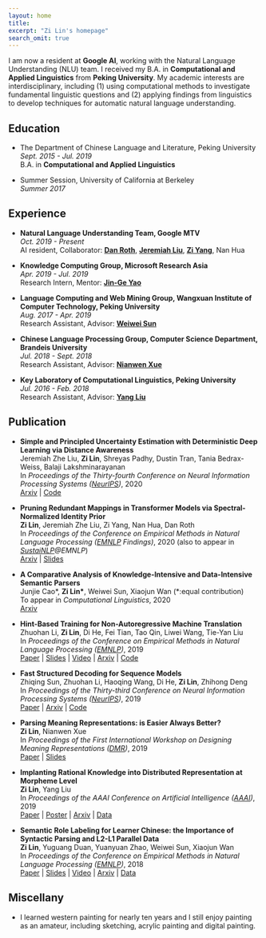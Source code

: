 ```yaml
---
layout: home
title: 
excerpt: "Zi Lin's homepage"
search_omit: true
---
```


I am now a resident at **Google AI**, working with the Natural Language Understanding (NLU) team. I received my B.A. in **Computational and Applied Linguistics** from **Peking University**. My academic interests are interdisciplinary, including (1) using computational methods to investigate fundamental linguistic questions and (2) applying findings from linguistics to develop techniques for automatic natural language understanding.

## Education
* The Department of Chinese Language and Literature, Peking University  
*Sept. 2015 - Jul. 2019*  
B.A. in **Computational and Applied Linguistics**

* Summer Session, University of California at Berkeley  
*Summer 2017*

## Experience
* **Natural Language Understanding Team, Google MTV**  
*Oct. 2019 - Present*  
AI resident, Collaborator: [**Dan Roth**](https://www.cis.upenn.edu/~danroth/), [**Jeremiah Liu**](http://jereliu.info/), [**Zi Yang**](https://www.aclweb.org/anthology/people/z/zi-yang/), Nan Hua

* **Knowledge Computing Group, Microsoft Research Asia**  
*Apr. 2019 - Jul. 2019*  
Research Intern, Mentor: [**Jin-Ge Yao**](https://aclweb.org/anthology/people/jin-ge-yao)

* **Language Computing and Web Mining Group, Wangxuan Institute of Computer Technology, Peking University**  
*Aug. 2017 - Apr. 2019*  
Research Assistant, Advisor: [**Weiwei Sun**](https://wsun106.github.io/index.html)

* **Chinese Language Processing Group, Computer Science Department, Brandeis University**  
*Jul. 2018 - Sept. 2018*  
Research Assistant, Advisor: [**Nianwen Xue**](http://www.cs.brandeis.edu/~xuen/)

* **Key Laboratory of Computational Linguistics, Peking University**  
*Jul. 2016 - Feb. 2018*  
Research Assistant, Advisor: [**Yang Liu**](http://eecs.pku.edu.cn/info/1501/6753.htm)

## Publication [<span class="ai ai-google-scholar-square fa-1x" href=""></span>](https://scholar.google.com/citations?user=kgZYttUAAAAJ&hl=en)

* **Simple and Principled Uncertainty Estimation with Deterministic Deep Learning via Distance Awareness**   
Jeremiah Zhe Liu, **Zi Lin**, Shreyas Padhy, Dustin Tran, Tania Bedrax-Weiss, Balaji Lakshminarayanan  
In *Proceedings of the Thirty-fourth Conference on Neural Information Processing Systems ([NeurIPS]((https://nips.cc/Conferences/2020)))*, 2020  
[<span class="ai ai-arxiv-square fa-lg" href=""></span> Arxiv](https://arxiv.org/abs/2006.10108) | [<span class="fab fa-github-square fa-lg" href=""></span> Code](https://github.com/google/uncertainty-baselines)    


* **Pruning Redundant Mappings in Transformer Models via Spectral-Normalized Identity Prior**  
**Zi Lin**, Jeremiah Zhe Liu, Zi Yang, Nan Hua, Dan Roth  
In *Proceedings of the Conference on Empirical Methods in Natural Language Processing ([EMNLP](https://2020.emnlp.org/) Findings)*, 2020 (also to appear in *[SustaiNLP](https://sites.google.com/view/sustainlp2020/home?authuser=0)@EMNLP*)  
[<span class="ai ai-arxiv-square fa-lg" href=""></span> Arxiv](https://arxiv.org/abs/2010.01791v1) | [<span class="fas fa-file-powerpoint fa-lg" href=""></span> Slides](https://drive.google.com/file/d/1yeGVqZ_-VcoBwiXibXmcsPILOE96ZngT/view?usp=sharing)  


* **A Comparative Analysis of Knowledge-Intensive and Data-Intensive Semantic Parsers**  
Junjie Cao\*, **Zi Lin\***, Weiwei Sun, Xiaojun Wan (\*:equal contribution)  
To appear in *Computational Linguistics*, 2020  
[<span class="ai ai-arxiv-square fa-lg" href=""></span> Arxiv](https://arxiv.org/abs/1907.02298)


* **Hint-Based Training for Non-Autoregressive Machine Translation**  
Zhuohan Li, **Zi Lin**, Di He, Fei Tian, Tao Qin, Liwei Wang, Tie-Yan Liu  
In *Proceedings of the Conference on Empirical Methods in Natural Language Processing ([EMNLP](https://www.emnlp-ijcnlp2019.org))*, 2019  
[<span class="fas fa-file-pdf fa-lg"></span> Paper](https://www.aclweb.org/anthology/D19-1573.pdf) | [<span class="fas fa-file-powerpoint fa-lg" href=""></span> Slides](./pdf/hint-nart-slides.pdf) | [<span class="fas fa-file-video fa-lg" href=""></span> Video](https://vimeo.com/396299266) | [<span class="ai ai-arxiv-square fa-lg" href=""></span> Arxiv](https://arxiv.org/abs/1909.06708) | [<span class="fab fa-github-square fa-lg" href=""></span> Code](https://github.com/zhuohan123/hint-nart)


* **Fast Structured Decoding for Sequence Models**  
Zhiqing Sun, Zhuohan Li, Haoqing Wang, Di He, **Zi Lin**, Zhihong Deng  
In *Proceedings of the Thirty-third Conference on Neural Information Processing Systems ([NeurIPS](https://nips.cc/Conferences/2019))*, 2019  
[<span class="fas fa-file-pdf fa-lg"></span> Paper](http://papers.nips.cc/paper/8566-fast-structured-decoding-for-sequence-models.pdf) | [<span class="ai ai-arxiv-square fa-lg" href=""></span> Arxiv](https://arxiv.org/abs/1910.11555) | [<span class="fab fa-github-square fa-lg" href=""></span> Code](https://github.com/pytorch/fairseq/tree/master/examples/nonautoregressive_translation)


* **Parsing Meaning Representations: is Easier Always Better?**  
**Zi Lin**, Nianwen Xue  
In *Proceedings of the First International Workshop on Designing Meaning Representations ([DMR](https://www.cs.brandeis.edu/~clp/dmr/))*, 2019  
[<span class="fas fa-file-pdf fa-lg"></span> Paper](https://www.aclweb.org/anthology/W19-3304) | [<span class="fas fa-file-powerpoint fa-lg" href=""></span> Slides](./pdf/dmr_slides.pdf)


* **Implanting Rational Knowledge into Distributed Representation at Morpheme Level**  
**Zi Lin**, Yang Liu  
In *Proceedings of the AAAI Conference on Artificial Intelligence ([AAAI](https://aaai.org/Conferences/AAAI-19/))*, 2019  
[<span class="fas fa-file-pdf fa-lg"></span> Paper](https://www.aaai.org/ojs/index.php/AAAI/article/view/4151) | [<span class="fas fa-file-powerpoint fa-lg" href=""></span> Poster](./pdf/aaai-poster.pdf) | [<span class="ai ai-arxiv-square fa-lg" href=""></span> Arxiv](https://arxiv.org/abs/1811.10188) | [<span class="fas fa-list-alt fa-lg" href=""></span> Data](https://github.com/zi-lin/MC)


* **Semantic Role Labeling for Learner Chinese: the Importance of Syntactic Parsing and L2-L1 Parallel Data**  
**Zi Lin**, Yuguang Duan, Yuanyuan Zhao, Weiwei Sun, Xiaojun Wan  
In *Proceedings of the Conference on Empirical Methods in Natural Language Processing ([EMNLP](http://emnlp2018.org/))*, 2018  
 [<span class="fas fa-file-pdf fa-lg"></span> Paper](http://aclweb.org/anthology/D18-1414) | [<span class="fas fa-file-powerpoint fa-lg" href=""></span> Slides](./pdf/srl4il_slides.pdf) | [<span class="fas fa-file-video fa-lg" href=""></span> Video](https://vimeo.com/306119942) | [<span class="ai ai-arxiv-square fa-lg" href=""></span> Arxiv](https://arxiv.org/abs/1808.09409) | [<span class="fas fa-list-alt fa-lg" href=""></span> Data](https://github.com/pkucoli/srl4il) 

<!-- * **Is Argument Structure of Learner Chinese Understandable: A Corpus-Based Analysis**  
Yuguang Duan, **Zi Lin**, Weiwei Sun  
In *Proceedings of the International Conference on Bilingual Learning and Teaching (ICBLT)*, 2018  
\[[**Conference**](http://ouhk2018icblt.mozello.com/)\] \[[**PDF**](https://drive.google.com/open?id=1w7G3ctk7utUvQIZlMFtAbPL2r8WA6rJf)\]

* **Towards a Description of Chinese Morpheme Conceptions and Semantic Word Formation (In Chinese)**  
Yang Liu, **Zi Lin**, Sichen Kang  
*Journal of Chinese Information Processing (Vol. 32, Issue(2): 12-21)*, 2018  
\[[**Conference**](http://www.cips-cl.org/static/CCL2017/en/callfor.html)\] \[[**PDF**](http://jcip.cipsc.org.cn/CN/article/downloadArticleFile.do?attachType=PDF&id=2510)\]  
\*: this paper also appeared in *the 16th China National Conference on Computational Linguistics (CCL), 2017* -->

<!-- ## Honor & Award
* 2019 **Outstanding Graduate of Beijing**, Beijing Municipal Education Commission
* 2019 **Outstanding Graduate**, Peking University
* 2018 **Merit Student Pacesetter** (Top 1%), Peking University
* 2018 **China National Scholarship** (Top 1%), Ministry of Education of the P.R.China
* 2017 **Award for Academic Excellents**, Peking University
* 2017 **EAP Scholarship**, Peking University
* 2016 **Merit Student**, Peking University
* 2016 **Kwang-Hua Scholarship**, Peking University -->

## Miscellany
* I learned western painting for nearly ten years and I still enjoy painting as an amateur, including sketching, acrylic painting and digital painting.